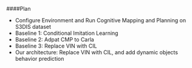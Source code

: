 ####Plan
- Configure Environment and Run Cognitive Mapping and Planning on S3DIS dataset
- Baseline 1: Conditional Imitation Learning
- Baseline 2: Adpat CMP to Carla
- Baseline 3: Replace VIN with CIL
- Our architecture: Replace VIN with CIL, and add dynamic objects behavior prediction